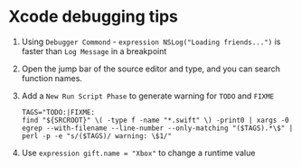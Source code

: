 # Xcode debugging tips

1. Using `Debugger Commond` - `expression NSLog("Loading friends...")` is faster than `Log Message` in a breakpoint

2. Open the jump bar of the source editor and type, and you can search function names.

3. Add a `New Run Script Phase` to generate warning for `TODO` and `FIXME`

   ```
   TAGS="TODO:|FIXME:
   find "${SRCROOT}" \( -type f -name "*.swift" \) -print0 | xargs -0 egrep --with-filename --line-number --only-matching "($TAGS).*\$" | perl -p -e "s/($TAGS)/ warning: \$1/"
   ```

4. Use `expression gift.name = "Xbox"` to change a runtime value
